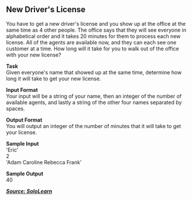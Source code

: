 ## New Driver's License
You have to get a new driver's license and you show up at the office at the same time as 4 other people. 
The office says that they will see everyone in alphabetical order and it takes 20 minutes for them to process each new license. 
All of the agents are available now, and they can each see one customer at a time. How long will it take for you to walk out of the office with your new license?

**Task**<br>
Given everyone's name that showed up at the same time, determine how long it will take to get your new license.

**Input Format**<br>
Your input will be a string of your name, then an integer of the number of available agents, and lastly a string of the other four names separated by spaces.

**Output Format**<br>
You will output an integer of the number of minutes that it will take to get your license.

**Sample Input**<br>
'Eric'<br>
2<br>
'Adam Caroline Rebecca Frank'<br>

**Sample Output**<br>
40

***[Source: SoloLearn](https://www.sololearn.com/)***